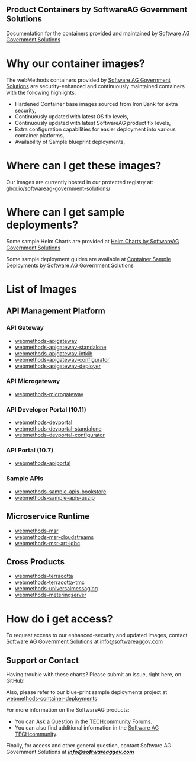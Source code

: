 ## Product Containers by SoftwareAG Government Solutions

Documentation for the containers provided and maintained by [Software AG Government Solutions](https://www.softwareaggov.com/)

# Why our container images?

The webMethods containers provided by [Software AG Government Solutions](https://www.softwareaggov.com/) are security-enhanced and continuously maintained containers with the following highlights:

- Hardened Container base images sourced from Iron Bank for extra security,
- Continuously updated with latest OS fix levels,
- Continuously updated with latest SoftwareAG product fix levels,
- Extra configuration capabilities for easier deployment into various container platforms,
- Availability of Sample blueprint deployments,

# Where can I get these images?

Our images are currently hosted in our protected registry at: 
[ghcr.io/softwareag-government-solutions/](https://github.com/orgs/softwareag-government-solutions/packages)

# Where can I get sample deployments?

Some sample Helm Charts are provided at [Helm Charts by SoftwareAG Government Solutions](https://softwareag-government-solutions.github.io/saggov-helm-charts/)

Some sample deployment guides are available at [Container Sample Deployments by Software AG Government Solutions](https://github.com/softwareag-government-solutions/webmethods-container-deployments)

# List of Images

## API Management Platform

### API Gateway

- [webmethods-apigateway](https://github.com/orgs/softwareag-government-solutions/packages/container/package/webmethods-apigateway)
- [webmethods-apigateway-standalone](https://github.com/orgs/softwareag-government-solutions/packages/container/package/webmethods-apigateway-standalone)
- [webmethods-apigateway-intkib](https://github.com/orgs/softwareag-government-solutions/packages/container/package/webmethods-apigateway-intkib)
- [webmethods-apigateway-configurator](https://github.com/orgs/softwareag-government-solutions/packages/container/package/webmethods-apigateway-configurator)
- [webmethods-apigateway-deployer](https://github.com/orgs/softwareag-government-solutions/packages/container/package/webmethods-apigateway-deployer)

### API Microgateway

- [webmethods-microgateway](https://github.com/orgs/softwareag-government-solutions/packages/container/package/webmethods-microgateway)

### API Developer Portal (10.11)

- [webmethods-devportal](https://github.com/orgs/softwareag-government-solutions/packages/container/package/webmethods-devportal)
- [webmethods-devportal-standalone](https://github.com/orgs/softwareag-government-solutions/packages/container/package/webmethods-devportal-standalone)
- [webmethods-devportal-configurator](https://github.com/orgs/softwareag-government-solutions/packages/container/package/webmethods-devportal-configurator)

### API Portal (10.7)

- [webmethods-apiportal](https://github.com/orgs/softwareag-government-solutions/packages/container/package/webmethods-apiportal)

### Sample APIs

- [webmethods-sample-apis-bookstore](https://github.com/orgs/softwareag-government-solutions/packages/container/package/webmethods-sample-apis-bookstore)
- [webmethods-sample-apis-uszip](https://github.com/orgs/softwareag-government-solutions/packages/container/package/webmethods-sample-apis-uszip)

## Microservice Runtime

- [webmethods-msr](https://github.com/orgs/softwareag-government-solutions/packages/container/package/webmethods-msr)
- [webmethods-msr-cloudstreams](https://github.com/orgs/softwareag-government-solutions/packages/container/package/webmethods-msr-cloudstreams)
- [webmethods-msr-art-jdbc](https://github.com/orgs/softwareag-government-solutions/packages/container/package/webmethods-msr-art-jdbc)

## Cross Products

- [webmethods-terracotta](https://github.com/orgs/softwareag-government-solutions/packages/container/package/webmethods-terracotta)
- [webmethods-terracotta-tmc](https://github.com/orgs/softwareag-government-solutions/packages/container/package/webmethods-terracotta-tmc)
- [webmethods-universalmessaging](https://github.com/orgs/softwareag-government-solutions/packages/container/package/webmethods-universalmessaging)
- [webmethods-meteringserver](https://github.com/orgs/softwareag-government-solutions/packages/container/package/webmethods-meteringserver)

# How do i get access?

To request access to our enhanced-security and updated images, contact [Software AG Government Solutions](https://www.softwareaggov.com/) at [info@softwareaggov.com](mailto:info@softwareaggov.com)

## Support or Contact

Having trouble with these charts? Please submit an issue, right here, on GitHub!

Also, please refer to our blue-print sample deployments project at [webmethods-container-deployments](https://github.com/softwareag-government-solutions/webmethods-container-deployments)

For more information on the SoftwareAG products:
 - You can Ask a Question in the [TECHcommunity Forums](http://tech.forums.softwareag.com).
 - You can also find additional information in the [Software AG TECHcommunity](http://techcommunity.softwareag.com).

Finally, for access and other general question, contact Software AG Government Solutions at ***info@softwareaggov.com***

